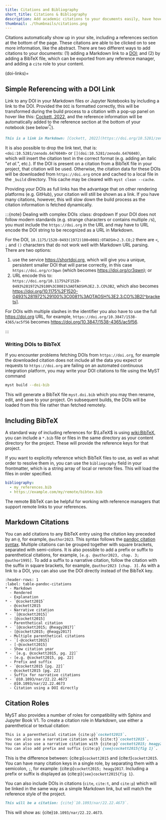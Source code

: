 ```yaml
---
title: Citations and Bibliography
short_title: Citations & Bibliography
description: Add academic citations to your documents easily, have hover-references and an automatically created bibliography.
thumbnail: ./thumbnails/citations.png
---
```


Citations automatically show up in your site, including a references section at the bottom of the page. These citations are able to be clicked on to see more information, like the abstract. There are two different ways to add citations to your documents: (1) adding a Markdown link to a [DOI](wiki:Digital_object_identifier); and (2) by adding a BibTeX file, which can be exported from any reference manager, and adding a `cite` role to your content.

(doi-links)=

## Simple Referencing with a DOI Link

Link to any DOI in your Markdown files or Jupyter Notebooks by including a link to the DOI. Provided the `DOI` is formatted correctly, this will be transformed during the build process to a citation with a pop-up panel on hover like this: [Cockett, 2022](https://doi.org/10.5281/zenodo.6476040), and the reference information will be automatically added to the reference section at the bottom of your notebook (see below👇).

```md
This is a link in Markdown: [Cockett, 2022](https://doi.org/10.5281/zenodo.6476040).
```

It is also possible to drop the link text, that is:\
`<doi:10.5281/zenodo.6476040>` or `[](doi:10.5281/zenodo.6476040)`,\
which will insert the citation text in the correct format (e.g. adding an italic "_et al._", etc.). If the DOI is present on a citation from a BibTeX file in your project, that citation will be used. Otherwise, the citation data for these DOIs will be downloaded from `https://doi.org` once and cached to a local file in the `_build` directory. This cache may be cleared with `myst clean --cache`.

Providing your DOIs as full links has the advantage that on other rendering platforms (e.g. GitHub), your citation will still be shown as a link. If you have many citations, however, this will slow down the build process as the citation information is fetched dynamically.

:::{note} Dealing with complex DOIs
:class: dropdown
If your DOI does not follow modern standards (e.g. strange characters or contains multiple `/`s), you must include the `https://doi.org` in the URL and may have to URL encode the DOI string to be recognized as a URL in Markdown.

For the DOI, `10.1175/1520-0493(1972)100<0081:OTAOSH>2.3.CO;2` there are `<`, `;` and `()` characters that do not work well with Markdown URL parsing. There are two options:

1. use the service https://shortdoi.org, which will give you a unique, persistent smaller DOI that will parse correctly, in this case `https://doi.org/cr3qwn` (which becomes https://doi.org/cr3qwn); or
2. URL encode this to: \
   `https://doi.org/10.1175%2F1520-0493%281972%29100%3C0081%3AOTAOSH%3E2.3.CO%3B2`, which also becomes https://doi.org/10.1175%2F1520-0493%281972%29100%3C0081%3AOTAOSH%3E2.3.CO%3B2[^brackets].

[^brackets]: In this case we can also optionally encode the brackets as `%28` and `%29`. There aren't too many of these in the wild, so hopefully it isn't too bad!!

For DOIs with multiple slashes in the identifier you also have to use the full https://doi.org URL, for example, `https://doi.org/10.3847/1538-4365/ac5f56` becomes <https://doi.org/10.3847/1538-4365/ac5f56>.

:::

### Writing DOIs to BibTeX

If you encounter problems fetching DOIs from `https://doi.org`, for example the downloaded citation does not include all the data you expect or requests to `https://doi.org` are failing on an automated continuous integration platform, you may write your DOI citations to file using the MyST command

```bash
myst build --doi-bib
```

This will generate a BibTeX file `myst.doi.bib` which you may then rename, edit, and save to your project. On subsequent builds, the DOIs will be loaded from this file rather than fetched remotely.

## Including BibTeX

A standard way of including references for $\LaTeX$ is using <wiki:BibTeX>, you can include a `*.bib` file or files in the same directory as your content directory for the project. These will provide the reference keys for that project.

If you want to explicitly reference which BibTeX files to use, as well as what order to resolve them in, you can use the `bibliography` field in your frontmatter, which is a string array of local or remote files. This will load the files in order specified.

```yaml
bibliography:
  - my_references.bib
  - https://example.com/my/remote/bibtex.bib
```

The remote BibTeX can be helpful for working with reference managers that support remote links to your references.

## Markdown Citations

You can add citations to any BibTeX entry using the citation key preceded by an `@`, for example, `@author2023`.
This syntax follows the [pandoc citation syntax](https://pandoc.org/MANUAL.html#citation-syntax). Multiple citations can be grouped together with square brackets, separated with semi-colons. It is also possible to add a prefix or suffix to parenthetical citations, for example, `[e.g. @author2023, chap. 3; @author1995]`. To add a suffix to a narrative citation, follow the citation with the suffix in square brackets, for example, `@author2023 [chap. 3]`. As with a link to a DOI, you can also use the DOI directly instead of the BibTeX key.

```{list-table} Examples of Markdown citations
:header-rows: 1
:label: table-pandoc-citations
* - Markdown
  - Rendered
  - Explanation
* - `@cockett2015`
  - @cockett2015
  - Narrative citation
* - `[@cockett2015]`
  - [@cockett2015]
  - Parenthetical citation
* - `[@cockett2015; @heagy2017]`
  - [@cockett2015; @heagy2017]
  - Multiple parenthetical citations
* - `[-@cockett2015]`
  - [-@cockett2015]
  - Show citation year
* - `[e.g. @cockett2015, pg. 22]`
  - [e.g. @cockett2015, pg. 22]
  - Prefix and suffix
* - `@cockett2015 [pg. 22]`
  - @cockett2015 [pg. 22]
  - Suffix for narrative citations
* - `@10.1093/nar/22.22.4673`
  - @10.1093/nar/22.22.4673
  - Citation using a DOI directly
```

## Citation Roles

MyST also provides a number of roles for compatibility with Sphinx and Jupyter Book V1. To create a citation role in Markdown, use either a parenthetical or textual citation:

```md
This is a parenthetical citation {cite:p}`cockett2015`.
You can also use a narrative citation with {cite:t}`cockett2015`.
You can also use a narrative citation with {cite:p}`cockett2015; heagy2017`.
You can also add prefix and suffix {cite:p}`{see}cockett2015{fig 1}`.
```

This is the difference between: {cite:p}`cockett2015` and {cite:t}`cockett2015`. You can have many citation keys in a single role, by separating them with a semicolon, `;`, for example: {cite:p}`cockett2015; heagy2017`.
Including a prefix or suffix is displayed as {cite:p}`{see}cockett2015{fig 1}`.

You can also include DOIs in citations (`cite`, `cite:t`, and `cite:p`) which will be linked in the same way as a simple Markdown link, but will match the reference style of the project.

```md
This will be a citation: {cite}`10.1093/nar/22.22.4673`.
```

This will show as: {cite}`10.1093/nar/22.22.4673`.
